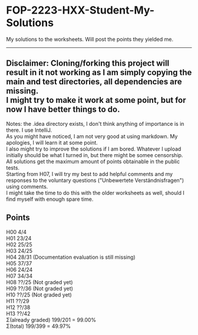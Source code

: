 # FOP-2223-HXX-Student-My-Solutions
My solutions to the worksheets. Will post the points they yielded me.  

---
Disclaimer: Cloning/forking this project will result in it not working as I am simply copying the main and test directories, all dependencies are missing.  
I might try to make it work at some point, but for now I have better things to do.  
---
Notes: the .idea directory exists, I don't think anything of importance is in there. I use IntelliJ.  
As you might have  noticed, I am not very good at using markdown. My apologies, I will learn it at some point.  
I also might try to improve the solutions if I am bored. Whatever I upload initially should be what I turned in, but there might be somee censorship.  
All solutions get the maximum amount of points obtainable in the public tests.  
Starting from H07, I will try my best to add helpful comments and my responses to the voluntary questions ("Unbewertete Verständnisfragen") using comments.  
I might take the time to do this with the older worksheets as well, should I find myself with enough spare time.  
## Points
H00 4/4  
H01 23/24  
H02 25/25  
H03 24/25  
H04 28/31 (Documentation evaluation is still missing)  
H05 37/37  
H06 24/24  
H07 34/34  
H08 ??/25 (Not graded yet)  
H09 ??/36 (Not graded yet)  
H10 ??/25 (Not graded yet)  
H11 ??/29  
H12 ??/38  
H13 ??/42  
Σ(already graded) 199/201 = 99.00%  
Σ(total) 199/399 = 49.97%
